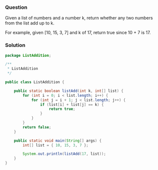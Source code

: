 ### Question
Given a list of numbers and a number k, return whether any two numbers from the list add up to k.

For example, given [10, 15, 3, 7] and k of 17, return true since 10 + 7 is 17.

### Solution

```java
package ListAddition;

/**
 * ListAddition
 */

public class ListAddition {

    public static boolean listAdd(int k, int[] list) {
        for (int i = 0; i < list.length; i++) {
            for (int j = i + 1; j < list.length; j++) {
                if (list[i] + list[j] == k) {
                    return true;
                }
            }
        }
        return false;
    }

    public static void main(String[] args) {
        int[] list = { 10, 15, 3, 7 };

        System.out.println(listAdd(17, list));
    }
}

```